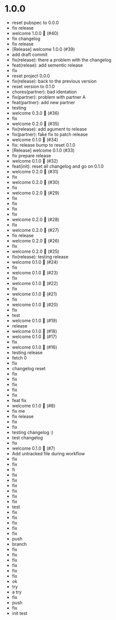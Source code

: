 # 1.0.0
- reset pubspec to 0.0.0
- fix release
- welcome 1.0.0 :bookmark: (#40)
- fix changelog
- fix release
- [Release] welcome 1.0.0 (#39)
- add draft commit
- fix(release): there a problem with the changelog
- feat(releae): add sementic release
- fix
- reset project 0.0.0
- fix(release): back to the previous version
- reset version to 0.1.0
- chores(partner): bad identation
- fix(partner): problem with partner A
- feat(partner): add new partner
- testing
- welcome 0.3.0 :bookmark: (#36)
- fix
- welcome 0.2.0 :bookmark: (#35)
- fix(release): add agument to release
- fix(partner): fake fix to patch release
- welcome 0.1.0 :bookmark: (#34)
- fix: release bump to reset 0.1.0
- [Release] welcome 0.1.0 (#33)
- fix prepare release
- welcome 0.1.0 :bookmark: (#32)
- feat(init): reset all changelog and go on 0.1.0
- welcome 0.2.0 :bookmark: (#31)
- fix
- welcome 0.2.0 :bookmark: (#30)
- fix
- welcome 0.2.0 :bookmark: (#29)
- fix
- fix
- fix
- fix
- welcome 0.2.0 :bookmark: (#28)
- fix
- welcome 0.2.0 :bookmark: (#27)
- fix release
- welcome 0.2.0 :bookmark: (#26)
- fix
- welcome 0.2.0 :bookmark: (#25)
- fix(release): testing release
- welcome 0.1.0 :bookmark: (#24)
- fix
- welcome 0.1.0 :bookmark: (#23)
- fix
- welcome 0.1.0 :bookmark: (#22)
- fix
- welcome 0.1.0 :bookmark: (#21)
- fix
- welcome 0.1.0 :bookmark: (#20)
- fix
- test
- welcome 0.1.0 :bookmark: (#19)
- release
- welcome 0.1.0 :bookmark: (#18)
- welcome 0.1.0 :bookmark: (#17)
- fix
- welcome 0.1.0 :bookmark: (#16)
- testing release
- fetch 0
- fix
- changelog reset
- fix
- fix
- fix
- fix
- fix
- feat fix
- welcome 0.1.0 :bookmark: (#8)
- fix me
- fix release
- fix
- fix
- testing changelog :)
- test changelog
- fix
- welcome 0.1.0 :bookmark: (#7)
- Add untracked file during workflow
- fix
- fix
- fi
- fix
- fix
- fix
- fix
- fix
- fix
- test
- fix
- fix
- fix
- fix
- fix
- push
- branch
- fix
- fix
- fix
- fix
- fix
- fix
- ok
- try
- a try
- fix
- push
- fix
- init test
